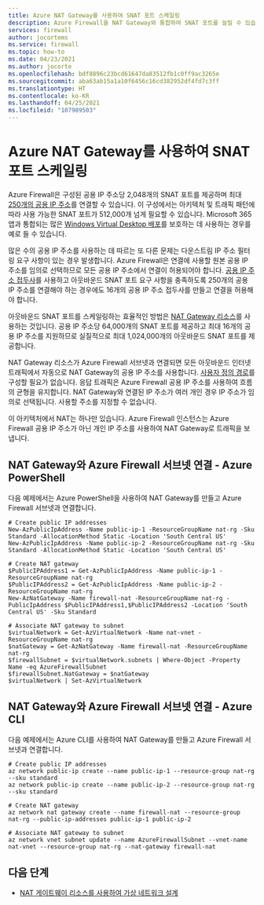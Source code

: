 ```yaml
---
title: Azure NAT Gateway를 사용하여 SNAT 포트 스케일링
description: Azure Firewall을 NAT Gateway와 통합하여 SNAT 포트를 늘릴 수 있습니다.
services: firewall
author: jocortems
ms.service: firewall
ms.topic: how-to
ms.date: 04/23/2021
ms.author: jocorte
ms.openlocfilehash: bdf8896c23bcd61647da83512fb1c0ff9ac3265e
ms.sourcegitcommit: aba63ab15a1a10f6456c16cd382952df4fd7c3ff
ms.translationtype: HT
ms.contentlocale: ko-KR
ms.lasthandoff: 04/25/2021
ms.locfileid: "107989503"
---
```

# <a name="scale-snat-ports-with-azure-nat-gateway"></a>Azure NAT Gateway를 사용하여 SNAT 포트 스케일링

Azure Firewall은 구성된 공용 IP 주소당 2,048개의 SNAT 포트를 제공하며 최대 [250개의 공용 IP 주소](./deploy-multi-public-ip-powershell.md)를 연결할 수 있습니다. 이 구성에서는 아키텍처 및 트래픽 패턴에 따라 사용 가능한 SNAT 포트가 512,000개 넘게 필요할 수 있습니다. Microsoft 365 앱과 통합되는 많은 [Windows Virtual Desktop 배포](./protect-windows-virtual-desktop.md)를 보호하는 데 사용하는 경우를 예로 들 수 있습니다.

많은 수의 공용 IP 주소를 사용하는 데 따르는 또 다른 문제는 다운스트림 IP 주소 필터링 요구 사항이 있는 경우 발생합니다. Azure Firewall은 연결에 사용할 원본 공용 IP 주소를 임의로 선택하므로 모든 공용 IP 주소에서 연결이 허용되어야 합니다. [공용 IP 주소 접두사](../virtual-network/public-ip-address-prefix.md)를 사용하고 아웃바운드 SNAT 포트 요구 사항을 충족하도록 250개의 공용 IP 주소를 연결해야 하는 경우에도 16개의 공용 IP 주소 접두사를 만들고 연결을 허용해야 합니다.

아웃바운드 SNAT 포트를 스케일링하는 효율적인 방법은 [NAT Gateway 리소스](../virtual-network/nat-overview.md)를 사용하는 것입니다. 공용 IP 주소당 64,000개의 SNAT 포트를 제공하고 최대 16개의 공용 IP 주소를 지원하므로 실질적으로 최대 1,024,000개의 아웃바운드 SNAT 포트를 제공합니다.

NAT Gateway 리소스가 Azure Firewall 서브넷과 연결되면 모든 아웃바운드 인터넷 트래픽에서 자동으로 NAT Gateway의 공용 IP 주소를 사용합니다. [사용자 정의 경로](../virtual-network/tutorial-create-route-table-portal.md)를 구성할 필요가 없습니다. 응답 트래픽은 Azure Firewall 공용 IP 주소를 사용하여 흐름의 균형을 유지합니다. NAT Gateway와 연결된 IP 주소가 여러 개인 경우 IP 주소가 임의로 선택됩니다. 사용할 주소를 지정할 수 없습니다.

이 아키텍처에서 NAT는 하나만 있습니다. Azure Firewall 인스턴스는 Azure Firewall 공용 IP 주소가 아닌 개인 IP 주소를 사용하여 NAT Gateway로 트래픽을 보냅니다.

## <a name="associate-nat-gateway-with-azure-firewall-subnet---azure-powershell"></a>NAT Gateway와 Azure Firewall 서브넷 연결 - Azure PowerShell

다음 예제에서는 Azure PowerShell을 사용하여 NAT Gateway를 만들고 Azure Firewall 서브넷과 연결합니다.

```azurepowershell-interactive
# Create public IP addresses
New-AzPublicIpAddress -Name public-ip-1 -ResourceGroupName nat-rg -Sku Standard -AllocationMethod Static -Location 'South Central US'
New-AzPublicIpAddress -Name public-ip-2 -ResourceGroupName nat-rg -Sku Standard -AllocationMethod Static -Location 'South Central US'

# Create NAT gateway
$PublicIPAddress1 = Get-AzPublicIpAddress -Name public-ip-1 -ResourceGroupName nat-rg
$PublicIPAddress2 = Get-AzPublicIpAddress -Name public-ip-2 -ResourceGroupName nat-rg
New-AzNatGateway -Name firewall-nat -ResourceGroupName nat-rg -PublicIpAddress $PublicIPAddress1,$PublicIPAddress2 -Location 'South Central US' -Sku Standard

# Associate NAT gateway to subnet
$virtualNetwork = Get-AzVirtualNetwork -Name nat-vnet -ResourceGroupName nat-rg
$natGateway = Get-AzNatGateway -Name firewall-nat -ResourceGroupName nat-rg
$firewallSubnet = $virtualNetwork.subnets | Where-Object -Property Name -eq AzureFirewallSubnet
$firewallSubnet.NatGateway = $natGateway
$virtualNetwork | Set-AzVirtualNetwork
```

## <a name="associate-nat-gateway-with-azure-firewall-subnet---azure-cli"></a>NAT Gateway와 Azure Firewall 서브넷 연결 - Azure CLI

다음 예제에서는 Azure CLI를 사용하여 NAT Gateway를 만들고 Azure Firewall 서브넷과 연결합니다.

```azurecli-interactive
# Create public IP addresses
az network public-ip create --name public-ip-1 --resource-group nat-rg --sku standard
az network public-ip create --name public-ip-2 --resource-group nat-rg --sku standard

# Create NAT gateway
az network nat gateway create --name firewall-nat --resource-group nat-rg --public-ip-addresses public-ip-1 public-ip-2

# Associate NAT gateway to subnet
az network vnet subnet update --name AzureFirewallSubnet --vnet-name nat-vnet --resource-group nat-rg --nat-gateway firewall-nat
```

## <a name="next-steps"></a>다음 단계

- [NAT 게이트웨이 리소스를 사용하여 가상 네트워크 설계](../virtual-network/nat-gateway-resource.md)
